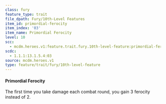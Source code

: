 ```yaml
---
class: fury
feature_type: trait
file_dpath: Fury/10th-Level Features
item_id: primordial-ferocity
item_index: '03'
item_name: Primordial Ferocity
level: 10
scc:
  - mcdm.heroes.v1:feature.trait.fury.10th-level-feature:primordial-ferocity
scdc:
  - 1.1.1:13.1.5.4:03
source: mcdm.heroes.v1
type: feature/trait/fury/10th-level-feature
---
```


#### Primordial Ferocity

The first time you take damage each combat round, you gain 3 ferocity instead of 2.
